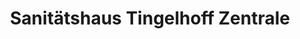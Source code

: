 ---
title: "Sanitätshaus Tingelhoff Zentrale"
url: /dortmund/sanitaetshaus-tingelhoff-zentrale/
shop: Sanitätshaus
---